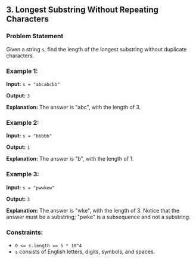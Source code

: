 ## 3. Longest Substring Without Repeating Characters

### Problem Statement
Given a string `s`, find the length of the longest substring without duplicate characters.

### Example 1:
**Input:** `s = "abcabcbb"`

**Output:** `3`

**Explanation:** The answer is "abc", with the length of 3.

### Example 2:
**Input:** `s = "bbbbb"`

**Output:** `1`

**Explanation:** The answer is "b", with the length of 1.

### Example 3:
**Input:** `s = "pwwkew"`

**Output:** `3`

**Explanation:** The answer is "wke", with the length of 3.
Notice that the answer must be a substring; "pwke" is a subsequence and not a substring.

### Constraints:
- `0 <= s.length <= 5 * 10^4`
- `s` consists of English letters, digits, symbols, and spaces.